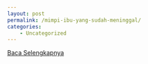 ```yaml
---
layout: post
permalink: /mimpi-ibu-yang-sudah-meninggal/
categories:
    - Uncategorized
---
```


[Baca Selengkapnya](/04)